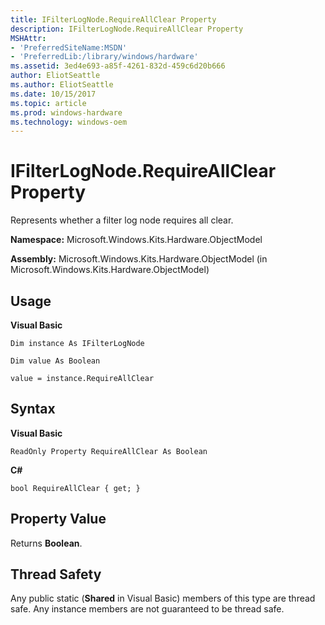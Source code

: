 ```yaml
---
title: IFilterLogNode.RequireAllClear Property
description: IFilterLogNode.RequireAllClear Property
MSHAttr:
- 'PreferredSiteName:MSDN'
- 'PreferredLib:/library/windows/hardware'
ms.assetid: 3ed4e693-a85f-4261-832d-459c6d20b666
author: EliotSeattle
ms.author: EliotSeattle
ms.date: 10/15/2017
ms.topic: article
ms.prod: windows-hardware
ms.technology: windows-oem
---
```


# IFilterLogNode.RequireAllClear Property


Represents whether a filter log node requires all clear.

**Namespace:** Microsoft.Windows.Kits.Hardware.ObjectModel

**Assembly:** Microsoft.Windows.Kits.Hardware.ObjectModel (in Microsoft.Windows.Kits.Hardware.ObjectModel)

## <span id="Usage"></span><span id="usage"></span><span id="USAGE"></span>Usage


**Visual Basic**

`Dim instance As IFilterLogNode`

`Dim value As Boolean`

`value = instance.RequireAllClear`

## <span id="Syntax"></span><span id="syntax"></span><span id="SYNTAX"></span>Syntax


**Visual Basic**

`ReadOnly Property RequireAllClear As Boolean`

**C#**

`bool RequireAllClear { get; }`

## <span id="Property_Value"></span><span id="property_value"></span><span id="PROPERTY_VALUE"></span>Property Value


Returns **Boolean**.

## <span id="Thread_Safety"></span><span id="thread_safety"></span><span id="THREAD_SAFETY"></span>Thread Safety


Any public static (**Shared** in Visual Basic) members of this type are thread safe. Any instance members are not guaranteed to be thread safe.

 

 






